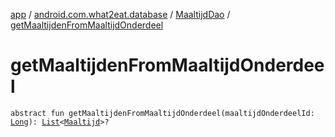 [app](../../index.md) / [android.com.what2eat.database](../index.md) / [MaaltijdDao](index.md) / [getMaaltijdenFromMaaltijdOnderdeel](./get-maaltijden-from-maaltijd-onderdeel.md)

# getMaaltijdenFromMaaltijdOnderdeel

`abstract fun getMaaltijdenFromMaaltijdOnderdeel(maaltijdOnderdeelId: `[`Long`](https://kotlinlang.org/api/latest/jvm/stdlib/kotlin/-long/index.html)`): `[`List`](https://kotlinlang.org/api/latest/jvm/stdlib/kotlin.collections/-list/index.html)`<`[`Maaltijd`](../../android.com.what2eat.model/-maaltijd/index.md)`>?`